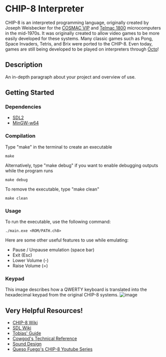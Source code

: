 # CHIP-8 Interpreter

CHIP-8 is an interpreted programming language, originally created by Joseph Weisbecker for the [COSMAC VIP](https://en.wikipedia.org/wiki/COSMAC_VIP) and [Telmac 1800](https://en.wikipedia.org/wiki/Telmac_1800) microcomputers in the mid-1970s. It was originally created to allow video games to be more easily developed for these systems. Many classic games such as Pong, Space Invaders, Tetris, and Brix were ported to the CHIP-8. Even today, games are still being developed to be played on interpreters through [Octo](https://github.com/JohnEarnest/Octo)! 

## Description

An in-depth paragraph about your project and overview of use.

## Getting Started

### Dependencies

* [SDL2](https://github.com/libsdl-org/SDL/releases/tag/release-2.28.5)
* [MinGW-w64](https://www.mingw-w64.org/downloads/)


### Compilation

Type "make" in the terminal to create an executable
```
make
```
Alternatively, type "make debug" if you want to enable debugging outputs while the program runs
```
make debug
```
To remove the executable, type "make clean"
```
make clean
```

### Usage
To run the executable, use the following command:
```
./main.exe <ROM/PATH.ch8>
```

Here are some other useful features to use while emulating:
* Pause / Unpause emulation (space bar)
* Exit (Esc)
* Lower Volume (-)
* Raise Volume (=)

### Keypad
This image describes how a QWERTY keyboard is translated into the hexadecimal keypad from the original CHIP-8 systems.
![image](https://github.com/nkasica/chip8-interpreter/assets/156490730/cf6abc7f-258e-4340-8ca9-845fcde12187)



## Very Helpful Resources!

* [CHIP-8 Wiki](https://en.wikipedia.org/wiki/CHIP-8)
* [SDL Wiki](https://wiki.libsdl.org/SDL2/APIByCategory)
* [Tobias' Guide](https://tobiasvl.github.io/blog/write-a-chip-8-emulator/)
* [Cowgod's Technical Reference](http://devernay.free.fr/hacks/chip8/C8TECH10.HTM)
* [Sound Design](https://blog.tigris.fr/2020/05/13/writing-an-emulator-sound-is-complicated/)
* [Queso Fuego's CHIP-8 Youtube Series](https://www.youtube.com/playlist?list=PLT7NbkyNWaqbyBMzdySdqjnfUFxt8rnU_)
